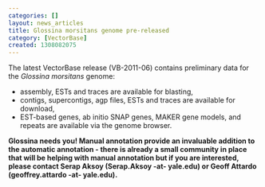 ```yaml
---
categories: []
layout: news_articles
title: Glossina morsitans genome pre-released
category: [VectorBase]
created: 1308082075
---
```

The latest VectorBase release (VB-2011-06) contains preliminary data for the <em>Glossina morsitans</em> genome:
<ul>
<li>assembly, ESTs and traces are available for blasting,</li> 
<li>contigs, supercontigs, agp files, ESTs and traces are available for download,</li>
<li>EST-based genes, ab initio SNAP genes, MAKER gene models, and repeats are available via the genome browser.</li>
</ul>
<b>Glossina needs you!
Manual annotation provide an invaluable addition to the automatic annotation - there is already a small community in place that will be helping with manual annotation but if you are interested, please contact Serap Aksoy  (Serap.Aksoy -at- yale.edu) or Geoff Attardo (geoffrey.attardo -at- yale.edu).</b> 
